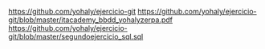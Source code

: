 https://github.com/yohaly/ejercicio-git
https://github.com/yohaly/ejercicio-git/blob/master/itacademy_bbdd_yohalyzerpa.pdf
https://github.com/yohaly/ejercicio-git/blob/master/segundoejercicio_sql.sql